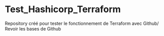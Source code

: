 # Test_Hashicorp_Terraform
Repository créé pour tester le fonctionnement de Terraform avec Github/ Revoir les bases de Github
